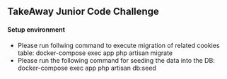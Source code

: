 ## TakeAway Junior Code Challenge

#### Setup environment
- Please run follwing command to execute migration of related cookies table: docker-compose exec app php artisan migrate
- Please run the following command for seeding the data into the DB: docker-compose exec app php artisan db:seed

